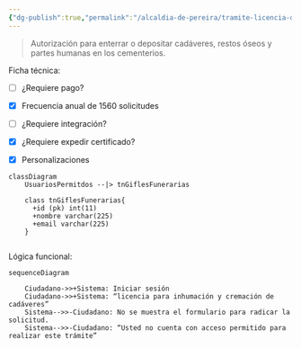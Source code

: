 ```yaml
---
{"dg-publish":true,"permalink":"/alcaldia-de-pereira/tramite-licencia-de-cremacion-e-inhumacion-de-cadaveres/"}
---
```



>Autorización para enterrar o depositar cadáveres, restos óseos y partes humanas en los cementerios.

Ficha técnica:

- [ ] ¿Requiere pago?  
- [x] Frecuencia anual de 1560 solicitudes
- [ ] ¿Requiere integración?
- [x] ¿Requiere expedir certificado?
- [x] Personalizaciones



``` mermaid 
classDiagram
    UsuariosPermitdos --|> tnGiflesFunerarias
  
    class tnGiflesFunerarias{
      +id (pk) int(11)
      +nombre varchar(225)
      +email varchar(225)  
    }
   
```

Lógica funcional:


``` mermaid 
sequenceDiagram

    Ciudadano->>+Sistema: Iniciar sesión
    Ciudadano->>+Sistema: “licencia para inhumación y cremación de cadáveres”
    Sistema-->>-Ciudadano: No se muestra el formulario para radicar la solicitud.
    Sistema-->>-Ciudadano: “Usted no cuenta con acceso permitido para realizar este trámite”

```